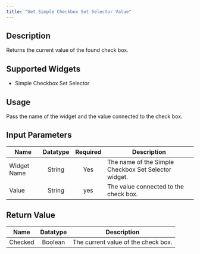 ```yaml
---
title: "Get Simple Checkbox Set Selector Value"
---
```

## Description
Returns the current value of the found check box.

## Supported Widgets
+ Simple Checkbox Set Selector

## Usage
Pass the name of the widget and the value connected to the check box.

## Input Parameters
Name | Datatype | Required | Description
---- | :--------: | :--------: | ---------------
Widget Name | String | Yes | The name of the Simple Checkbox Set Selector widget.
Value | String | yes | The value connected to the check box.

## Return Value

Name | Datatype | Description
---- | :---------: | ---------------
Checked | Boolean | The current value of the check box.
